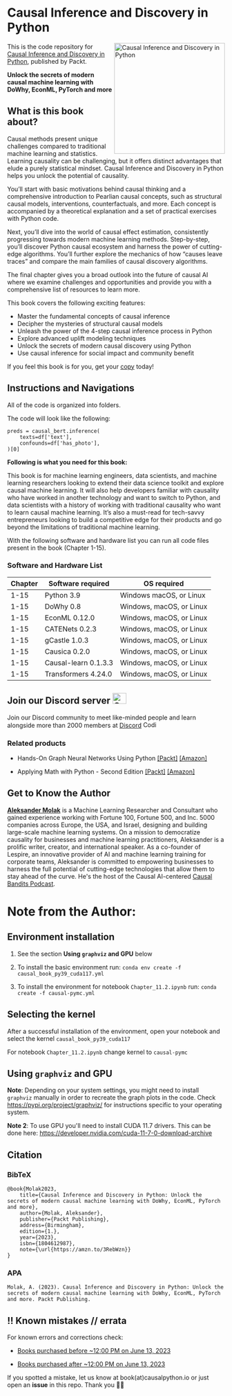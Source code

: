 

# Causal Inference and Discovery in Python

<a href="https://www.packtpub.com/product/causal-inference-and-discovery-in-python/9781804612989"><img src="https://content.packt.com/B18993/cover_image_small.jpg" alt="Causal Inference and Discovery in Python" height="256px" align="right"></a>

This is the code repository for [Causal Inference and Discovery in Python](https://www.packtpub.com/product/causal-inference-and-discovery-in-python/9781804612989), published by Packt.

**Unlock the secrets of modern causal machine learning with DoWhy, EconML, PyTorch and more**

## What is this book about?

Causal methods present unique challenges compared to traditional machine learning and statistics. Learning causality can be challenging, but it offers distinct advantages that elude a purely statistical mindset. Causal Inference and Discovery in Python helps you unlock the potential of causality.

You’ll start with basic motivations behind causal thinking and a comprehensive introduction to Pearlian causal concepts, such as structural causal models, interventions, counterfactuals, and more. Each concept is accompanied by a theoretical explanation and a set of practical exercises with Python code.

Next, you’ll dive into the world of causal effect estimation, consistently progressing towards modern machine learning methods. Step-by-step, you’ll discover Python causal ecosystem and harness the power of cutting-edge algorithms. You’ll further explore the mechanics of how “causes leave traces” and compare the main families of causal discovery algorithms.

The final chapter gives you a broad outlook into the future of causal AI where we examine challenges and opportunities and provide you with a comprehensive list of resources to learn more.

This book covers the following exciting features: 
* Master the fundamental concepts of causal inference
* Decipher the mysteries of structural causal models
* Unleash the power of the 4-step causal inference process in Python
* Explore advanced uplift modeling techniques
* Unlock the secrets of modern causal discovery using Python
* Use causal inference for social impact and community benefit

If you feel this book is for you, get your [copy](https://www.amazon.com/Causal-Inference-Discovery-Python-learning/dp/1804612987/ref=sr_1_1?keywords=Causal+Inference+and+Discovery+in+Python&s=books&sr=1-1) today!


## Instructions and Navigations
All of the code is organized into folders.

The code will look like the following:
```
preds = causal_bert.inference(
    texts=df['text'],
    confounds=df['has_photo'],
)[0]
```

**Following is what you need for this book:**

This book is for machine learning engineers, data scientists, and machine learning researchers looking to extend their data science toolkit and explore causal machine learning. It will also help developers familiar with causality who have worked in another technology and want to switch to Python, and data scientists with a history of working with traditional causality who want to learn causal machine learning. It’s also a must-read for tech-savvy entrepreneurs looking to build a competitive edge for their products and go beyond the limitations of traditional machine learning.

With the following software and hardware list you can run all code files present in the book (Chapter 1-15).

### Software and Hardware List

| Chapter  | Software required                                                                    | OS required                        |
| -------- | -------------------------------------------------------------------------------------| -----------------------------------|
|  	1-15	   |  Python 3.9 | Windows macOS, or Linux |
|  	1-15	   | DoWhy 0.8 | Windows, macOS, or Linux |
|  	1-15	   | EconML 0.12.0 | Windows, macOS, or Linux |
|  	1-15	   | CATENets 0.2.3 | Windows, macOS, or Linux | 
|  	1-15	   | gCastle 1.0.3 | Windows, macOS, or Linux |
|  	1-15	   | Causica 0.2.0 | Windows, macOS, or Linux |
|  	1-15	   | Causal-learn 0.1.3.3 | Windows, macOS, or Linux |
|  	1-15	   | Transformers 4.24.0 | Windows, macOS, or Linux |


## Join our Discord server <img alt="Coding" height="25" width="32"  src="https://cliply.co/wp-content/uploads/2021/08/372108630_DISCORD_LOGO_400.gif">

Join our Discord community to meet like-minded people and learn alongside more than 2000 members at [Discord](https://packt.link/infer) <img alt="Coding" height="15" width="35"  src="https://media.tenor.com/ex_HDD_k5P8AAAAi/habbo-habbohotel.gif">


### Related products <Other books you may enjoy>
* Hands-On Graph Neural Networks Using Python  [[Packt]](https://www.packtpub.com/product/hands-on-graph-neural-networks-using-python/9781804617526) [[Amazon]](https://www.amazon.com/Hands-Graph-Neural-Networks-Python/dp/1804617520/ref=sr_1_1?keywords=Hands-On+Graph+Neural+Networks+Using+Python&s=books&sr=1-1)
  
* Applying Math with Python - Second Edition  [[Packt]](https://www.packtpub.com/product/applying-math-with-python-second-edition/9781804618370) [[Amazon]](https://www.amazon.com/Applying-Math-Python-real-world-computational/dp/1804618373/ref=sr_1_1?keywords=Applying+Math+with+Python+-+Second+Edition&s=books&sr=1-1)
  
## Get to Know the Author
[**Aleksander Molak**](https://www.linkedin.com/in/aleksandermolak/) is a Machine Learning Researcher and Consultant who gained experience working with Fortune 100, Fortune 500, and Inc. 5000 companies across Europe, the USA, and Israel, designing and building large-scale machine learning systems. On a mission to democratize causality for businesses and machine learning practitioners, Aleksander is a prolific writer, creator, and international speaker. As a co-founder of Lespire, an innovative provider of AI and machine learning training for corporate teams, Aleksander is committed to empowering businesses to harness the full potential of cutting-edge technologies that allow them to stay ahead of the curve.
He's the host of the Causal AI-centered [Causal Bandits Podcast](https://causalbanditspodcast.com/).




# Note from the Author:

## Environment installation
1. See the section **Using `graphviz` and GPU** below

2. To install the basic environment run: `conda env create -f causal_book_py39_cuda117.yml`

3. To install the environment for notebook `Chapter_11.2.ipynb` run: `conda create -f causal-pymc.yml`

## Selecting the kernel
After a successful installation of the environment, open your notebook and select the kernel `causal_book_py39_cuda117`

For notebook `Chapter_11.2.ipynb` change kernel to `causal-pymc`

## Using `graphviz` and GPU

**Note**: Depending on your system settings, you might need to install `graphviz` manually in order to recreate the graph plots in the code. 
Check https://pypi.org/project/graphviz/ for instructions 
specific to your operating system.

**Note 2**: To use GPU you'll need to install CUDA 11.7 drivers.
This can be done here: https://developer.nvidia.com/cuda-11-7-0-download-archive

## Citation

### BibTeX
```{bibtex}
@book{Molak2023,
    title={Causal Inference and Discovery in Python: Unlock the secrets of modern causal machine learning with DoWhy, EconML, PyTorch and more},
    author={Molak, Aleksander},
    publisher={Packt Publishing},
    address={Birmingham},
    edition={1.},
    year={2023},
    isbn={1804612987},
    note={\url{https://amzn.to/3RebWzn}}
}
```

### APA
```
Molak, A. (2023). Causal Inference and Discovery in Python: Unlock the secrets of modern causal machine learning with DoWhy, EconML, PyTorch and more. Packt Publishing.
```

## ‼️ Known mistakes // errata
For known errors and corrections check:

* [Books purchased before ~12:00 PM on June 13, 2023](https://github.com/PacktPublishing/Causal-Inference-and-Discovery-in-Python/blob/main/errata/Errata%20-%20Early%20Print%20(ordered%20before%20June%2013%202023).ipynb)

* [Books purchased after ~12:00 PM on June 13, 2023](https://github.com/PacktPublishing/Causal-Inference-and-Discovery-in-Python/blob/main/errata/Errata%20-%20Non-Early%20Print%20(ordered%20after%20June%2013%202023).ipynb)

If you spotted a mistake, let us know at book(at)causalpython.io or just open an **issue** in this repo. Thank you 🙏🏼
